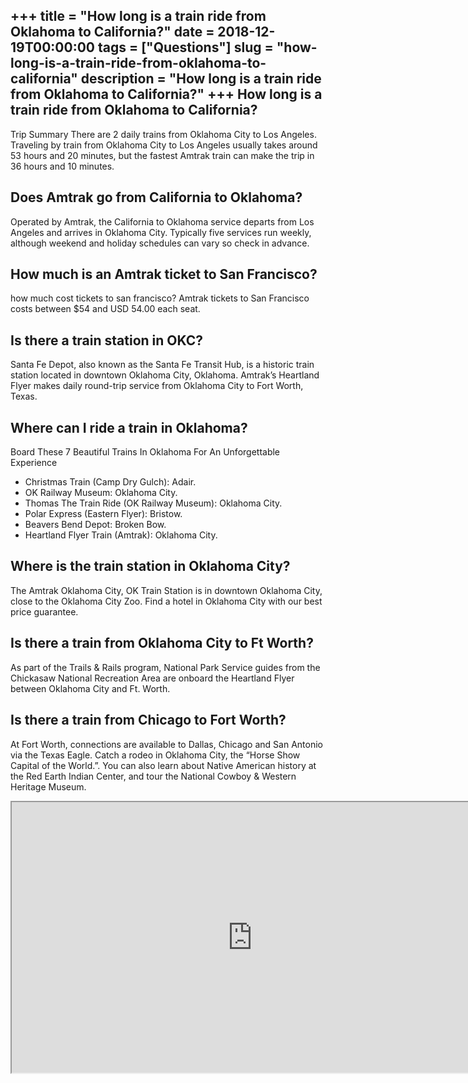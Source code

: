 +++
title = "How long is a train ride from Oklahoma to California?"
date = 2018-12-19T00:00:00
tags = ["Questions"]
slug = "how-long-is-a-train-ride-from-oklahoma-to-california"
description = "How long is a train ride from Oklahoma to California?"
+++
How long is a train ride from Oklahoma to California?
-----------------------------------------------------

Trip Summary There are 2 daily trains from Oklahoma City to Los Angeles. Traveling by train from Oklahoma City to Los Angeles usually takes around 53 hours and 20 minutes, but the fastest Amtrak train can make the trip in 36 hours and 10 minutes.

Does Amtrak go from California to Oklahoma?
-------------------------------------------

Operated by Amtrak, the California to Oklahoma service departs from Los Angeles and arrives in Oklahoma City. Typically five services run weekly, although weekend and holiday schedules can vary so check in advance.

How much is an Amtrak ticket to San Francisco?
----------------------------------------------

how much cost tickets to san francisco? Amtrak tickets to San Francisco costs between $54 and USD 54.00 each seat.

Is there a train station in OKC?
--------------------------------

Santa Fe Depot, also known as the Santa Fe Transit Hub, is a historic train station located in downtown Oklahoma City, Oklahoma. Amtrak’s Heartland Flyer makes daily round-trip service from Oklahoma City to Fort Worth, Texas.

Where can I ride a train in Oklahoma?
-------------------------------------

Board These 7 Beautiful Trains In Oklahoma For An Unforgettable Experience

- Christmas Train (Camp Dry Gulch): Adair.
- OK Railway Museum: Oklahoma City.
- Thomas The Train Ride (OK Railway Museum): Oklahoma City.
- Polar Express (Eastern Flyer): Bristow.
- Beavers Bend Depot: Broken Bow.
- Heartland Flyer Train (Amtrak): Oklahoma City.

Where is the train station in Oklahoma City?
--------------------------------------------

The Amtrak Oklahoma City, OK Train Station is in downtown Oklahoma City, close to the Oklahoma City Zoo. Find a hotel in Oklahoma City with our best price guarantee.

Is there a train from Oklahoma City to Ft Worth?
------------------------------------------------

As part of the Trails &amp; Rails program, National Park Service guides from the Chickasaw National Recreation Area are onboard the Heartland Flyer between Oklahoma City and Ft. Worth.

Is there a train from Chicago to Fort Worth?
--------------------------------------------

At Fort Worth, connections are available to Dallas, Chicago and San Antonio via the Texas Eagle. Catch a rodeo in Oklahoma City, the “Horse Show Capital of the World.”. You can also learn about Native American history at the Red Earth Indian Center, and tour the National Cowboy &amp; Western Heritage Museum.

<iframe allow="accelerometer; autoplay; clipboard-write; encrypted-media; gyroscope; picture-in-picture" allowfullscreen="" class="__youtube_prefs__  epyt-is-override  no-lazyload" data-no-lazy="1" data-origheight="433" data-origwidth="770" data-skipgform_ajax_framebjll="" height="433" id="_ytid_36187" loading="lazy" src="https://www.youtube.com/embed/1f8Rj9ok3jQ?enablejsapi=1&autoplay=0&cc_load_policy=0&cc_lang_pref=&iv_load_policy=1&loop=0&modestbranding=0&rel=1&fs=1&playsinline=0&autohide=2&theme=dark&color=red&controls=1&" title="YouTube player" width="770"></iframe>